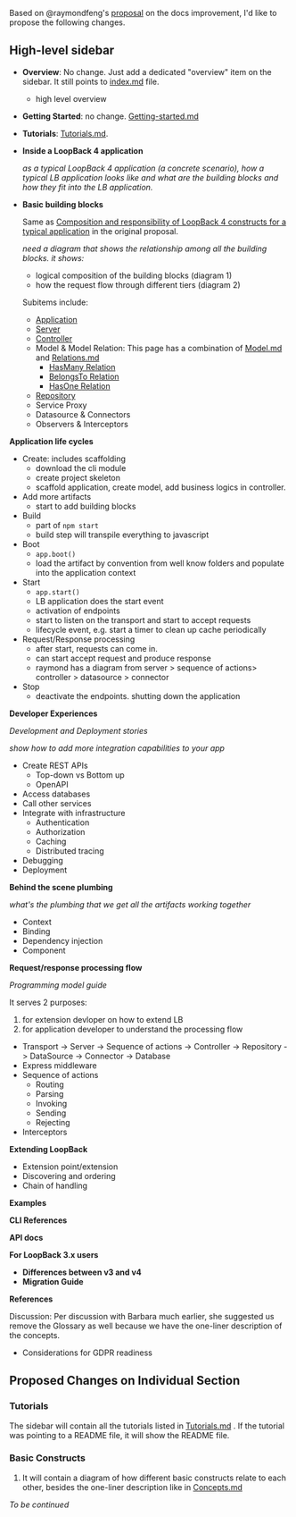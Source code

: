 Based on @raymondfeng's
[proposal](https://github.com/strongloop/loopback-next/pull/2925/files) on the
docs improvement, I'd like to propose the following changes.

## High-level sidebar

- **Overview**: No change. Just add a dedicated "overview" item on the sidebar.
  It still points to [index.md](index.md) file.
  - high level overview
- **Getting Started**: no change. [Getting-started.md](Getting-started.md)
- **Tutorials**: [Tutorials.md](Tutorials.md).
- **Inside a LoopBack 4 application**

  _as a typical LoopBack 4 application (a concrete scenario), how a typical LB
  application looks like and what are the building blocks and how they fit into
  the LB application._

- **Basic building blocks**

  Same as
  [Composition and responsibility of LoopBack 4 constructs for a typical application](https://github.com/strongloop/loopback-next/pull/2925)
  in the original proposal.

  _need a diagram that shows the relationship among all the building blocks. it
  shows:_

  - logical composition of the building blocks (diagram 1)
  - how the request flow through different tiers (diagram 2)

  Subitems include:

  - [Application](Application.md)
  - [Server](Server.md)
  - [Controller](Controllers.md)
  - Model & Model Relation: This page has a combination of [Model.md](Model.md)
    and [Relations.md](Relations.md)
    - [HasMany Relation](HasMany-relation.md)
    - [BelongsTo Relation](BelongsTo-relation.md)
    - [HasOne Relation](hasOne-relation.md)
  - [Repository](Repositories.md)
  - Service Proxy
  - Datasource & Connectors
  - Observers & Interceptors

**Application life cycles**

- Create: includes scaffolding
  - download the cli module
  - create project skeleton
  - scaffold application, create model, add business logics in controller.
- Add more artifacts
  - start to add building blocks
- Build
  - part of `npm start`
  - build step will transpile everything to javascript
- Boot
  - `app.boot()`
  - load the artifact by convention from well know folders and populate into the
    application context
- Start
  - `app.start()`
  - LB application does the start event
  - activation of endpoints
  - start to listen on the transport and start to accept requests
  - lifecycle event, e.g. start a timer to clean up cache periodically
- Request/Response processing
  - after start, requests can come in.
  - can start accept request and produce response
  - raymond has a diagram from server > sequence of actions> controller >
    datasource > connector
- Stop
  - deactivate the endpoints. shutting down the application

**Developer Experiences**

_Development and Deployment stories_

_show how to add more integration capabilities to your app_

- Create REST APIs
  - Top-down vs Bottom up
  - OpenAPI
- Access databases
- Call other services
- Integrate with infrastructure
  - Authentication
  - Authorization
  - Caching
  - Distributed tracing
- Debugging
- Deployment

**Behind the scene plumbing**

_what's the plumbing that we get all the artifacts working together_

- Context
- Binding
- Dependency injection
- Component

**Request/response processing flow**

_Programming model guide_

It serves 2 purposes:

1. for extension devloper on how to extend LB
2. for application developer to understand the processing flow

- Transport -> Server -> Sequence of actions -> Controller -> Repository ->
  DataSource -> Connector -> Database
- Express middleware
- Sequence of actions
  - Routing
  - Parsing
  - Invoking
  - Sending
  - Rejecting
- Interceptors

**Extending LoopBack**

- Extension point/extension
- Discovering and ordering
- Chain of handling

**Examples**

**CLI References**

**API docs**

**For LoopBack 3.x users**

- **Differences between v3 and v4**
- **Migration Guide**

**References**

Discussion: Per discussion with Barbara much earlier, she suggested us remove
the Glossary as well because we have the one-liner description of the concepts.

- Considerations for GDPR readiness

## Proposed Changes on Individual Section

### Tutorials

The sidebar will contain all the tutorials listed in
[Tutorials.md](Tutorials.md) . If the tutorial was pointing to a README file, it
will show the README file.

### Basic Constructs

1. It will contain a diagram of how different basic constructs relate to each
   other, besides the one-liner description like in [Concepts.md](Concepts.md)

_To be continued_
